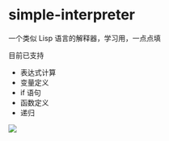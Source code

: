 # simple-interpreter
一个类似 Lisp 语言的解释器，学习用，一点点填

目前已支持
- 表达式计算
- 变量定义
- if 语句
- 函数定义
- 递归

![](test.jpg)